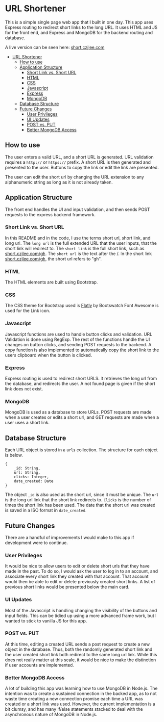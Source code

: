 # URL Shortener

This is a simple single page web app that I built in one day. This app uses Express routing to redirect short links to the long URL. It uses HTML and JS for the front end, and Express and MongoDB for the backend routing and database. 

A live version can be seen here: [short.czjlee.com](https://short.czjlee.com)

- [URL Shortener](#url-shortener)
	- [How to use](#how-to-use)
	- [Application Structure](#application-structure)
		- [Short Link vs. Short URL](#short-link-vs-short-url)
		- [HTML](#html)
		- [CSS](#css)
		- [Javascript](#javascript)
		- [Express](#express)
		- [MongoDB](#mongodb)
	- [Database Structure](#database-structure)
	- [Future Changes](#future-changes)
		- [User Privileges](#user-privileges)
		- [UI Updates](#ui-updates)
		- [POST vs. PUT](#post-vs-put)
		- [Better MongoDB Access](#better-mongodb-access)

## How to use
The user enters a valid URL, and a short URL is generated. URL validation requires a `http://` or `https://` prefix. A short URL is then generated and presented to the user. Buttons to copy the link or edit the link are presented. 

The user can edit the short url by changing the URL extension to any alphanumeric string as long as it is not already taken. 

## Application Structure
The front end handles the UI and input validation, and then sends POST requests to the express backend framework. 

### Short Link vs. Short URL
In this README and in the code, I use the terms short url, short link, and long url. The `long url` is the full extended URL that the user inputs, that the short link will redirect to. The `short link` is the full short link, such as [short.czjlee.com/gh](https://short.czjlee.com/gh). The `short url` is the text after the /. In the short link [short.czjlee.com/gh](https://short.czjlee.com/gh), the short url refers to "gh". 

### HTML
The HTML elements are built using Bootstrap. 

### CSS 
The CSS theme for Bootstrap used is [Flatly](https://bootswatch.com/flatly/) by Bootswatch Font Awesome is used for the Link icon. 

### Javascript
Javascript functions are used to handle button clicks and validation. URL Validation is done using RegExp. The rest of the functions handle the UI changes on button clicks, and sending POST requests to the backend. A copy function is also implemented to automatically copy the short link to the users clipboard when the button is clicked. 

### Express
Express routing is used to redirect short URLS. It retrieves the long url from the database, and redirects the user. A not found page is given if the short link does not exist. 

### MongoDB
MongoDB is used as a database to store URLs. POST requests are made when a user creates or edits a short url, and GET requests are made when a user uses a short link. 

## Database Structure
Each URL object is stored in a `urls` collection. The structure for each object is below. 
```
{
	_id: String,
	url: String,
	clicks: Integer,
	date_created: Date
}
```

The object `_id` is also used as the short url, since it must be unique. The `url` is the long url link that the short link redirects to. `Clicks` is the number of times the short link has been used. The date that the short url was created is saved in a ISO format in `date_created`. 

## Future Changes
There are a handful of improvements I would make to this app if development were to continue. 

### User Privileges 
It would be nice to allow users to edit or delete short urls that they have made in the past. To do so, I would ask the user to log in to an account, and associate every short link they created with that account. That account would then be able to edit or delete previously created short links. A list of previous short links would be presented below the main card. 

### UI Updates
Most of the Javascript is handling changing the visibility of the buttons and input fields. This can be tidied up using a more advanced frame work, but I wanted to stick to vanilla JS for this app. 

### POST vs. PUT
At this time, editing a created URL sends a post request to create a new object in the database. Thus, both the randomly generated short link and the user created short link both redirect to the same long url link. While this does not really matter at this scale, it would be nice to make the distinction if user accounts are implemented. 

### Better MongoDB Access
A lot of building this app was learning how to use MongoDB in Node.js. The intention was to create a sustained connection in the backed app, as to not waste time creating a new connection promise each time a URL was created or a short link was used. However, the current implementation is a bit clumsy, and has many if/else statements stacked to deal with the asynchronous nature of MongoDB in Node.js. 